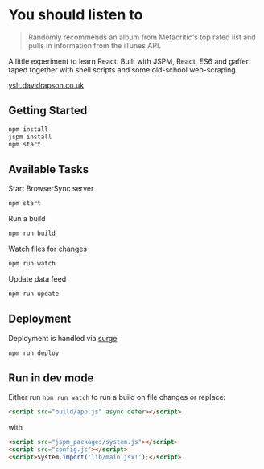# You should listen to

> Randomly recommends an album from Metacritic's top rated list and pulls in information from the iTunes API.

A little experiment to learn React. Built with JSPM, React, ES6 and gaffer taped together with shell scripts and some old-school web-scraping.

[yslt.davidrapson.co.uk](http://yslt.davidrapson.co.uk/)

## Getting Started

``` sh
npm install
jspm install
npm start
```

## Available Tasks

Start BrowserSync server
``` sh
npm start
```

Run a build

``` sh
npm run build
```

Watch files for changes

``` sh
npm run watch
```

Update data feed

``` sh
npm run update
```

## Deployment

Deployment is handled via [surge](https://surge.sh/)

``` sh
npm run deploy
```

## Run in dev mode

Either run `npm run watch` to run a build on file changes or replace:

``` html
<script src="build/app.js" async defer></script>
```

with

``` html
<script src="jspm_packages/system.js"></script>
<script src="config.js"></script>
<script>System.import('lib/main.jsx!');</script>
```
